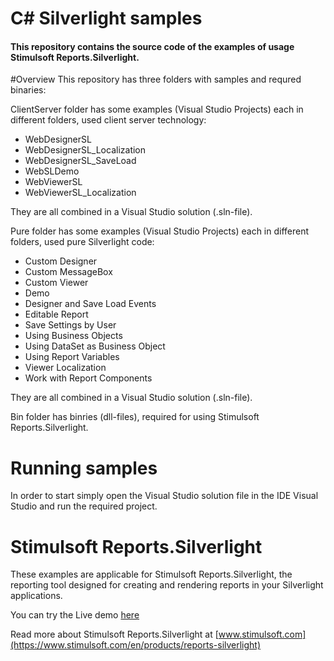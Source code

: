 # C# Silverlight samples

#### This repository contains the source code of the examples of usage Stimulsoft Reports.Silverlight.

#Overview
This repository has three folders with samples and requred binaries:

ClientServer folder has some examples (Visual Studio Projects) each in different folders, used client server technology:
* WebDesignerSL
* WebDesignerSL_Localization
* WebDesignerSL_SaveLoad
* WebSLDemo
* WebViewerSL
* WebViewerSL_Localization

They are all combined in a Visual Studio solution (.sln-file).

Pure folder has some examples (Visual Studio Projects) each in different folders, used pure Silverlight code:
* Custom Designer
* Custom MessageBox
* Custom Viewer
* Demo
* Designer and Save Load Events
* Editable Report
* Save Settings by User
* Using Business Objects
* Using DataSet as Business Object
* Using Report Variables
* Viewer Localization
* Work with Report Components

They are all combined in a Visual Studio solution (.sln-file).

Bin folder has binries (dll-files), required for using Stimulsoft Reports.Silverlight.

# Running samples
In order to start simply open the Visual Studio solution file in the IDE Visual Studio and run the required project.

# Stimulsoft Reports.Silverlight
These examples are applicable for Stimulsoft Reports.Silverlight, the reporting tool designed for creating and rendering reports in your Silverlight applications. 

You can try the Live demo [here](http://websl.stimulsoft.com/) 

Read more about Stimulsoft Reports.Silverlight at [www.stimulsoft.com](https://www.stimulsoft.com/en/products/reports-silverlight)
